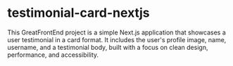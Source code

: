 # testimonial-card-nextjs
This GreatFrontEnd project is a simple Next.js application that showcases a user testimonial in a card format. It includes the user's profile image, name, username, and a testimonial body, built with a focus on clean design, performance, and accessibility.

